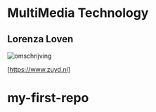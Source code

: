 # MultiMedia Technology
## Lorenza Loven

![omschrijving](https://im.ge/i/B002EE5C-5A20-461A-A1F5-D6DE6D985D90-1-105-c.fK8MRf)

[https://www.zuyd.nl]
# my-first-repo
